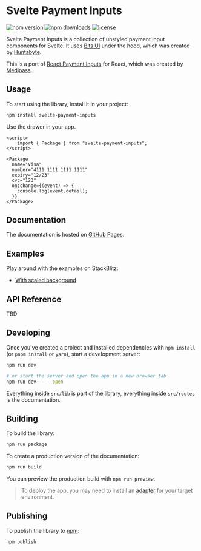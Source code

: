 # Svelte Payment Inputs

<!-- automd:badges license name="svelte-payment-inputs" color="green" github="mostlywhat/svelte-payment-inputs" -->

[![npm version](https://flat.badgen.net/npm/v/svelte-payment-inputs?color=green)](https://npmjs.com/package/svelte-payment-inputs)
[![npm downloads](https://flat.badgen.net/npm/dm/svelte-payment-inputs?color=green)](https://npmjs.com/package/svelte-payment-inputs)
[![license](https://flat.badgen.net/github/license/mostlywhat/svelte-payment-inputs?color=green)](https://github.com/mostlywhat/svelte-payment-inputs/blob/main/LICENSE)

<!-- /automd -->

Svelte Payment Inputs is a collection of unstyled payment input components for Svelte. It uses [Bits UI](https://www.bits-ui.com) under the hood, which was created by [Huntabyte](https://github.com/huntabyte).

This is a port of [React Payment Inputs](https://github.com/medipass/react-payment-inputs) for React, which was created by [Medipass](https://github.com/medipass).

## Usage

To start using the library, install it in your project:

```bash
npm install svelte-payment-inputs
```

Use the drawer in your app.

```svelte
<script>
	import { Package } from "svelte-payment-inputs";
</script>

<Package
  name="Visa"
  number="4111 1111 1111 1111"
  expiry="12/23"
  cvc="123"
  on:change={(event) => {
    console.log(event.detail);
  }}
</Package>
```

## Documentation

The documentation is hosted on [GitHub Pages](https://mostlywhat.github.io/svelte-payment-inputs/).

## Examples

Play around with the examples on StackBlitz:

- [With scaled background](https://stackblitz.com/edit/vaul-svelte-scaled?file=src%2Froutes%2F%2Bpage.svelte)

## API Reference

TBD

## Developing

Once you've created a project and installed dependencies with `npm install` (or `pnpm install` or `yarn`), start a development server:

```bash
npm run dev

# or start the server and open the app in a new browser tab
npm run dev -- --open
```

Everything inside `src/lib` is part of the library, everything inside `src/routes` is the documentation.

## Building

To build the library:

```bash
npm run package
```

To create a production version of the documentation:

```bash
npm run build
```

You can preview the production build with `npm run preview`.

> To deploy the app, you may need to install an [adapter](https://svelte.dev/docs/kit/adapters) for your target environment.

## Publishing

To publish the library to [npm](https://www.npmjs.com):

```bash
npm publish
```
